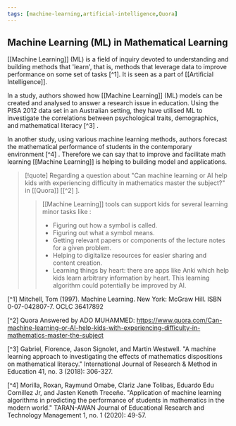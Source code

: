 ```yaml
---
tags: [machine-learning,artificial-intelligence,Quora]
---
```


## Machine Learning (ML) in Mathematical Learning

[[Machine Learning]] (ML) is a field of inquiry devoted to understanding and building methods that 'learn', that is, methods that leverage data to improve performance on some set of tasks [^1]. It is seen as a part of [[Artificial Intelligence]].

In a study, authors showed how [[Machine Learning]] (ML) models can be created and analysed to answer a research issue in education. Using the PISA 2012 data set in an Australian setting, they have utilised ML to investigate the correlations between psychological traits, demographics, and mathematical literacy [^3] .

In another study, using various machine learning methods, authors forecast the mathematical performance of students in the contemporary environment [^4] . Therefore we can say that to improve and facilitate math learning [[Machine Learning]] is helping to building model and applications. 


> [!quote] 
> Regarding a question about "Can machine learning or AI help kids with experiencing difficulty in mathematics master the subject?" in [[Quora]] [[^2] ].
> 
> > [[Machine Learning]]  tools can support kids for several learning minor tasks like :
> > - Figuring out how a symbol is called.
> > - Figuring out what a symbol means.
> > - Getting relevant papers or components of the lecture notes for a given problem.
> > - Helping to digitalize resources for easier sharing and content creation.
> > - Learning things by heart: there are apps like Anki which help kids learn arbitrary information by heart. This learning algorithm could potentially be improved by AI. 



[^1] Mitchell, Tom (1997). Machine Learning. New York: McGraw Hill. ISBN 0-07-042807-7. OCLC 36417892 

[^2] Quora Answered by ADO MUHAMMED: https://www.quora.com/Can-machine-learning-or-AI-help-kids-with-experiencing-difficulty-in-mathematics-master-the-subject 

[^3] Gabriel, Florence, Jason Signolet, and Martin Westwell. "A machine learning approach to investigating the effects of mathematics dispositions on mathematical literacy." International Journal of Research & Method in Education 41, no. 3 (2018): 306-327. 

[^4] Morilla, Roxan, Raymund Omabe, Clariz Jane Tolibas, Eduardo Edu Cornillez Jr, and Jasten Keneth Treceñe. "Application of machine learning algorithms in predicting the performance of students in mathematics in the modern world." TARAN-AWAN Journal of Educational Research and Technology Management 1, no. 1 (2020): 49-57. 
